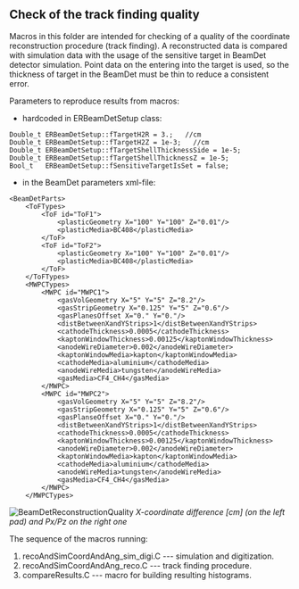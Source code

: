 ## Check of the track finding quality

Macros in this folder are intended for checking of a quality of the coordinate reconstruction procedure (track finding). 
A reconstructed data is compared with simulation data with the usage of the sensitive target in BeamDet detector simulation.
Point data on the entering into the target is used, so the thickness of target in the BeamDet must be thin to reduce a 	consistent error. 

Parameters to reproduce results from macros: 

- hardcoded in ERBeamDetSetup class:
```
Double_t ERBeamDetSetup::fTargetH2R = 3.;   //cm
Double_t ERBeamDetSetup::fTargetH2Z = 1e-3;   //cm
Double_t ERBeamDetSetup::fTargetShellThicknessSide = 1e-5;
Double_t ERBeamDetSetup::fTargetShellThicknessZ = 1e-5;
Bool_t   ERBeamDetSetup::fSensitiveTargetIsSet = false;
```

- in the BeamDet parameters xml-file:
```
<BeamDetParts>
	<ToFTypes>
		<ToF id="ToF1">
			<plasticGeometry X="100" Y="100" Z="0.01"/>
			<plasticMedia>BC408</plasticMedia>
		</ToF>
		<ToF id="ToF2">
			<plasticGeometry X="100" Y="100" Z="0.01"/>
			<plasticMedia>BC408</plasticMedia>
		</ToF>
	</ToFTypes>
	<MWPCTypes>
		<MWPC id="MWPC1">
			<gasVolGeometry X="5" Y="5" Z="8.2"/>
			<gasStripGeometry X="0.125" Y="5" Z="0.6"/>
			<gasPlanesOffset X="0." Y="0."/>
			<distBetweenXandYStrips>1</distBetweenXandYStrips>
			<cathodeThickness>0.0005</cathodeThickness>
			<kaptonWindowThickness>0.00125</kaptonWindowThickness>
			<anodeWireDiameter>0.002</anodeWireDiameter>
			<kaptonWindowMedia>kapton</kaptonWindowMedia>
			<cathodeMedia>aluminium</cathodeMedia>
			<anodeWireMedia>tungsten</anodeWireMedia>
			<gasMedia>CF4_CH4</gasMedia>
		</MWPC>
		<MWPC id="MWPC2">
			<gasVolGeometry X="5" Y="5" Z="8.2"/>
			<gasStripGeometry X="0.125" Y="5" Z="0.6"/>
			<gasPlanseOffset X="0." Y="0."/>
			<distBetweenXandYStrips>1</distBetweenXandYStrips>
			<cathodeThickness>0.0005</cathodeThickness>
			<kaptonWindowThickness>0.00125</kaptonWindowThickness>
			<anodeWireDiameter>0.002</anodeWireDiameter>
			<kaptonWindowMedia>kapton</kaptonWindowMedia>
			<cathodeMedia>aluminium</cathodeMedia>
			<anodeWireMedia>tungsten</anodeWireMedia>
			<gasMedia>CF4_CH4</gasMedia>
		</MWPC>
	</MWPCTypes>
```

![](https://github.com/ExpertRootGroup/er/tree/278_BeamDetTrackFindingQAcoordAndAng/macro/QA/BeamDet/ComparisonRecoAndSimCoordinates/compareCanvas.png  "BeamDetReconstructionQuality")
*X-coordinate difference [cm] (on the left pad) and Px/Pz on the right one*


The sequence of the macros running:

1. recoAndSimCoordAndAng_sim_digi.C --- simulation and digitization.
2. recoAndSimCoordAndAng_reco.C --- track finding procedure.
3. compareResults.C --- macro for building resulting histograms.
